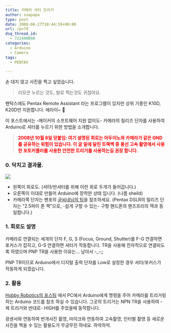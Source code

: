 ```yaml
---
title: 카메라 셔터 트리거
author: suapapa
type: post
date: 2008-06-27T10:44:59+00:00
url: /p=79
dsq_thread_id:
  - 722490090
categories:
  - Arduino
  - Camera
tags:
  - PENTAX

---
```

손 대지 않고 사진을 찍고 싶었습니다.

> 리모콘 누르는 것도, 발로 찍는것도 귀찮아요.

펜탁스에도 <span id="zboard">Pentax Remote Assistant 라는 프로그램이 있지만 상위 기종인 K10D, K20D만 지원합니다. 에라이~ 🙁<br /> </span>

<span>이 포스트에서는 -메이커의 소프트웨어 지원 없이도- 카메라의 릴리즈 단자를 사용하여 </span>Arduino로 셔터를 누르기 위한 방법을 소개합니다.

<p style="page-break-after: always">
  <span style="display: none">?</span>
</p>



> **<font color="#ff0000">2008년 10월 8일 덛붙임: 여기 설명된 회로는 아두이노와 카메라가 같은 GND를 공유하는 위험이 있습니다. 이 글 밑에 달린 트랙백 중 풍선 고속 촬영에서 사용한 포토커플러를 사용한 안전한 트리거를 사용하는길 권장 합니다. </font>**

### **0. 닥치고 결과물.**

![](https://homin.dev/asset/blog/2008/06/arduino_shutter_triger.jpg)

  * 왼쪽이 회로도. (셔텨/반셔터를 위해 이런 회로 두개가 들어갑니다.)
  * 오른쪽이 이대로 만들어 Arduino에 장착한 상태 입니다. (나름 sheild)
  * 카메라쪽 단자는 펜포의 [굳씨네님의 팁][1]을 참조하세요. (Pentax DSLR의 릴리즈 단자는 "2.5파이 폰 잭"으로, -쉽게 구할 수 있는- 구형 핸드폰의 핸즈프리의 잭과 동일합니다.)

### **1. 회로도 설명**

카메라로 연결되는 세개의 단자 F, G, S (Focus, Ground, Shutter)를 F-G 연결하면 포커스가 잡히고, G-S 연결하면 셔터가 작동합니다. TR을 사용해 전자적으로 연결되도록 하였으며 PNP TR을 사용한 이유는&#8230; 남아서 -_-;;

PNP TR이므로 Arduino에서 디지털 출력 단자를 Low로 설정한 경우 셔터/포커스가 작동하게 되겠습니다.

### 2. 활용

[Hobby Robotics의 포스팅][2] 에서 PC에서 Arduino에게 명령을 주어 카메라를 트리거링 하는 Arduino 코드를 참조 하실 수 있습니다. 그곳의 트리거는 NPN TR을 사용하여 -제 트리거와 반대로- HIGH를 주었을때 동작합니다.

광센서와 연동하여 번개사진 촬영, 마이크와 연동하여 고속촬영, 인터벌 촬영 등 새로운 사진을 찍을 수 있는 활용도가 무궁무진 하네요. 하악하악.

 [1]: http://www.pentaxclub.co.kr/bbs/zboard.php?id=Used&page=3&sn1=&divpage=1&sn=off&ss=on&sc=on&keyword=%B8%B1%B8%AE%C1%EE&select_arrange=headnum&desc=asc&no=2087
 [2]: http://www.glacialwanderer.com/hobbyrobotics/?p=13